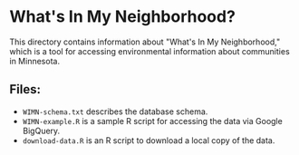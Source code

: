 # What's In My Neighborhood?

This directory contains information about "What's In My Neighborhood,"
which is a tool for accessing environmental information about communities
in Minnesota.

## Files:

* `WIMN-schema.txt` describes the database schema.
* `WIMN-example.R` is a sample R script for accessing the data via Google BigQuery.
* `download-data.R` is an R script to download a local copy of the data.
